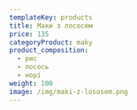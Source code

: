 ```yaml
---
templateKey: products
title: Маки з лососем
price: 135
categoryProduct: maky
product_composition:
  - рис
  - лосось
  - норі
weight: 100
image: /img/maki-z-lososem.png
---
```

